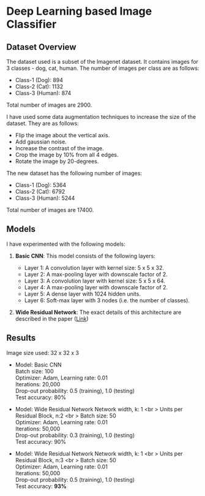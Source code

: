 # Deep Learning based Image Classifier

## Dataset Overview
The dataset used is a subset of the Imagenet dataset. It contains images for 3 classes - dog, cat, human. The number of images per class are as follows:

* Class-1 (Dog): 894
* Class-2 (Cat): 1132
* Class-3 (Human): 874

Total number of images are 2900.

I have used some data augmentation techniques to increase the size of the dataset. They are as follows:

* Flip the image about the vertical axis.
* Add gaussian noise.
* Increase the contrast of the image.
* Crop the image by 10% from all 4 edges.
* Rotate the image by 20-degrees.

The new dataset has the following number of images:

* Class-1 (Dog): 5364
* Class-2 (Cat): 6792
* Class-3 (Human): 5244

Total number of images are 17400.

## Models
I have experimented with the following models:

1. **Basic CNN**: This model consists of the following layers:
    * Layer 1: A convolution layer with kernel size: 5 x 5 x 32.
    * Layer 2: A max-pooling layer with downscale factor of 2.
    * Layer 3: A convolution layer with kernel size: 5 x 5 x 64.
    * Layer 4: A max-pooling layer with downscale factor of 2.
    * Layer 5: A dense layer with 1024 hidden units.
    * Layer 6: Soft-max layer with 3 nodes (i.e. the number of classes).
    
2. **Wide Residual Network**: The exact details of this architecture are described in the paper ([Link](https://arxiv.org/pdf/1605.07146.pdf))

## Results
Image size used: 32 x 32 x 3 <br />

* Model: Basic CNN <br />
Batch size: 100 <br />
Optimizer: Adam, Learning rate: 0.01 <br />
Iterations: 20,000 <br />
Drop-out probability: 0.5 (training), 1.0 (testing) <br />
Test accuracy: 80%

* Model: Wide Residual Network
Network width, k: 1 <br \>
Units per Residual Block, n:2 <br \>
Batch size: 50 <br />
Optimizer: Adam, Learning rate: 0.01 <br />
Iterations: 50,000 <br />
Drop-out probability: 0.3 (training), 1.0 (testing) <br />
Test accuracy: 90%

* Model: Wide Residual Network
Network width, k: 1 <br \>
Units per Residual Block, n:3 <br \>
Batch size: 50 <br />
Optimizer: Adam, Learning rate: 0.01 <br />
Iterations: 50,000 <br />
Drop-out probability: 0.5 (training), 1.0 (testing) <br />
Test accuracy: **93%**
